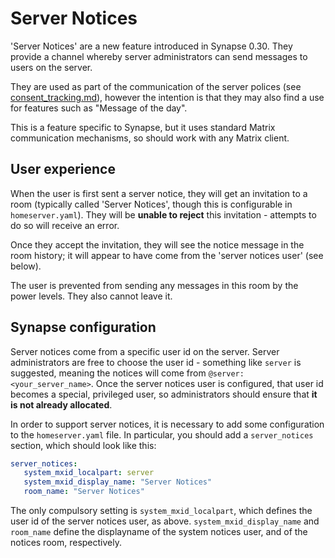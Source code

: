 Server Notices
==============

'Server Notices' are a new feature introduced in Synapse 0.30. They provide a
channel whereby server administrators can send messages to users on the server.

They are used as part of the communication of the server polices (see
[consent_tracking.md](consent_tracking.md)), however the intention is that 
they may also find a use for features such as "Message of the day".

This is a feature specific to Synapse, but it uses standard Matrix
communication mechanisms, so should work with any Matrix client.

User experience
---------------

When the user is first sent a server notice, they will get an invitation to a
room (typically called 'Server Notices', though this is configurable in
`homeserver.yaml`). They will be **unable to reject** this invitation -
attempts to do so will receive an error.

Once they accept the invitation, they will see the notice message in the room
history; it will appear to have come from the 'server notices user' (see
below).

The user is prevented from sending any messages in this room by the power
levels. They also cannot leave it.

Synapse configuration
---------------------

Server notices come from a specific user id on the server. Server
administrators are free to choose the user id - something like `server` is
suggested, meaning the notices will come from
`@server:<your_server_name>`. Once the server notices user is configured, that
user id becomes a special, privileged user, so administrators should ensure
that **it is not already allocated**.

In order to support server notices, it is necessary to add some configuration
to the `homeserver.yaml` file. In particular, you should add a `server_notices`
section, which should look like this:

```yaml
server_notices:
   system_mxid_localpart: server
   system_mxid_display_name: "Server Notices"
   room_name: "Server Notices"
```

The only compulsory setting is `system_mxid_localpart`, which defines the user
id of the server notices user, as above. `system_mxid_display_name` and
`room_name` define the displayname of the system notices user, and of
the notices room, respectively.
